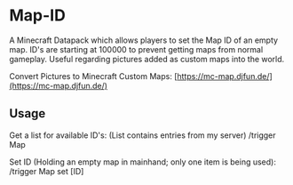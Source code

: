 # Map-ID
A Minecraft Datapack which allows players to set the Map ID of an empty map.
ID's are starting at 100000 to prevent getting maps from normal gameplay.
Useful regarding pictures added as custom maps into the world.

Convert Pictures to Minecraft Custom Maps: [https://mc-map.djfun.de/](https://mc-map.djfun.de/)

## Usage
Get a list for available ID's: (List contains entries from my server)
  /trigger Map

Set ID (Holding an empty map in mainhand; only one item is being used):
  /trigger Map set [ID]
